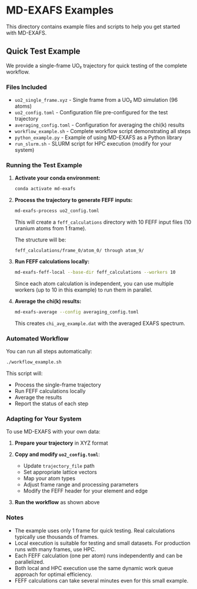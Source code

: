 # MD-EXAFS Examples

This directory contains example files and scripts to help you get started with MD-EXAFS.

## Quick Test Example

We provide a single-frame UO₂ trajectory for quick testing of the complete workflow.

### Files Included

- `uo2_single_frame.xyz` - Single frame from a UO₂ MD simulation (96 atoms)
- `uo2_config.toml` - Configuration file pre-configured for the test trajectory
- `averaging_config.toml` - Configuration for averaging the chi(k) results
- `workflow_example.sh` - Complete workflow script demonstrating all steps
- `python_example.py` - Example of using MD-EXAFS as a Python library
- `run_slurm.sh` - SLURM script for HPC execution (modify for your system)

### Running the Test Example

1. **Activate your conda environment:**
   ```bash
   conda activate md-exafs
   ```

2. **Process the trajectory to generate FEFF inputs:**
   ```bash
   md-exafs-process uo2_config.toml
   ```
   
   This will create a `feff_calculations` directory with 10 FEFF input files (10 uranium atoms from 1 frame).
   
   The structure will be:
   ```
   feff_calculations/frame_0/atom_0/ through atom_9/
   ```

3. **Run FEFF calculations locally:**
   ```bash
   md-exafs-feff-local --base-dir feff_calculations --workers 10
   ```
   
   Since each atom calculation is independent, you can use multiple workers (up to 10 in this example) to run them in parallel.

4. **Average the chi(k) results:**
   ```bash
   md-exafs-average --config averaging_config.toml
   ```
   
   This creates `chi_avg_example.dat` with the averaged EXAFS spectrum.

### Automated Workflow

You can run all steps automatically:

```bash
./workflow_example.sh
```

This script will:
- Process the single-frame trajectory
- Run FEFF calculations locally
- Average the results
- Report the status of each step

### Adapting for Your System

To use MD-EXAFS with your own data:

1. **Prepare your trajectory** in XYZ format
2. **Copy and modify `uo2_config.toml`**:
   - Update `trajectory_file` path
   - Set appropriate lattice vectors
   - Map your atom types
   - Adjust frame range and processing parameters
   - Modify the FEFF header for your element and edge

3. **Run the workflow** as shown above

### Notes

- The example uses only 1 frame for quick testing. Real calculations typically use thousands of frames.
- Local execution is suitable for testing and small datasets. For production runs with many frames, use HPC.
- Each FEFF calculation (one per atom) runs independently and can be parallelized.
- Both local and HPC execution use the same dynamic work queue approach for optimal efficiency.
- FEFF calculations can take several minutes even for this small example.